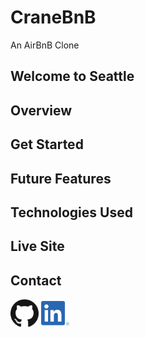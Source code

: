 # CraneBnB

An AirBnB Clone

## Welcome to Seattle

## Overview

## Get Started

## Future Features

## Technologies Used

## Live Site

## Contact
<a href="https://github.com/kevinlongboy"><img align="center" alt="GitHub" width="45px" src="assets/social-media-branding/github-logo.png"/></a>
<a href="https://www.linkedin.com/in/kevinlongboy/"><img align="center" alt="GitHub" width="45px" src="assets/social-media-branding/linkedin-logo.png"/></a>
